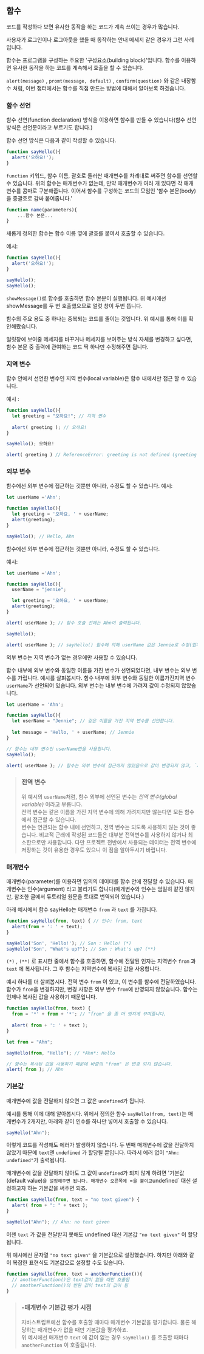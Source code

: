 ## 함수

코드를 작성하다 보면 유사한 동작을 하는 코드가 계속 쓰이는 경우가 많습니다.

사용자가 로그인이나 로그아웃을 했들 때 동작하는 안내 메세지 같은 경우가 그런 사례입니다.

함수는 프로그램을 구성하는 주요한 '구성요소(building block)'입니다. 함수를 이용하면 유사한 동작을 하는 코드를 계속해서 호출을 할 수 있습니다.

`alert(message)` , `promt(message, default)` , `confirm(question)` 와 같은 내장함수 처럼, 이번 챕터에서는 함수를 직접 만드는 방법에 대해서 알아보록 하겠습니다.  


### 함수 선언

함수 선연(function declaration) 방식을 이용하면 함수를 만들 수 있습니다(함수 선언 방식은 선언문이라고 부르기도 합니다.)

함수 선언 방식은 다음과 같이 작성할 수 있습니다.
``` javascript
function sayHello(){
  alert('오하요!');
}
```
`function` 키워드, 함수 이름, 괄호로 둘러싼 매개변수를 차례대로 써주면 함수를 선언할 수 있습니다. 위의 함수는 매개변수가 없는데, 만약 매개변수가 여러 개 있다면 각 매개변수를 콤마로 구분해줍니다. 이어서 함수를 구성하는 코드의 모임인 '함수 본문(body)을 중괄호로 감싸 붙여줍니다.'
```javascript
function name(parameters){
    ...함수 본문...
}
```

새롭게 정의한 함수는 함수 이름 옆에 괄호를 붙여서 호출할 수 있습니다.


예시:

```javascript
function sayHello(){
  alert('오하요!');
}

sayHello();
sayHello();
```

`showMessage()`로 함수를 호출하면 함수 본문이 실행됩니다. 위 예시에선 showMessage를 두 번 호출했으므로 얼럿 창이 두번 뜹니다.

함수의 주요 용도 중 하나는 중복되는 코드를 줄이는 것입니다. 위 예시를 통해 이를 확인해봤습니다.

얼럿창에 보여줄 메세지를 바꾸거나 메세지를 보여주는 방식 자체를 변경하고 싶다면, 함수 본문 중 출력에 관여하는 코드 딱 하나만 수정해주면 됩니다.  


### 지역 변수

함수 안에서 선언한 변수인 지역 변수(local variable)은 함수 내에서만 접근 할 수 있습니다.

예시 :

```javascript
function sayHello(){
  let greeting = "오하요!"; // 지역 변수
  
  alert( greeting ); // 오하요!
}

sayHello(); 오하요!

alert( greeting ) // ReferenceError: greeting is not defined (greeting 변수는 sayHello()함수 안에서만 선언 되었지 외부에 선언되어 있지 않기 때문에 자스는 외부에서 사용하면 모르쇠를 시전합니다.)
```  

### 외부 변수

함수에선 외부 변수에 접근하는 것뿐만 아니라, 수정도 할 수 있습니다.
예시:

```javascript
let userName ='Ahn';

function sayHello(){
  let greeting = '오하요, ' + userName;
  alert(greeting);
}

sayHello(); // Hello, Ahn
```

함수에선 외부 변수에 접근하는 것뿐만 아니라, 수정도 할 수 있습니다.

예시:

```javascript
let userName ='Ahn';

function sayHello(){
  userName = "jennie";

  let greeting = '오하요, ' + userName;
  alert(greeting);
}

alert( userName ); // 함수 호출 전에는 Ahn이 출력됩니다.

sayHello();

alert( userName ); // sayHello() 함수에 의해 userName 값은 Jennie로 수정(업데이트)됩니다.
```

외부 변수는 지역 변수가 없는 경우에만 사용할 수 있습니다.

함수 내부에 외부 변수와 동일한 이름을 가진 변수가 선언되었다면, 내부 변수는 외부 변수를 가립니다. 예시를 살펴봅시다. 함수 내부에 외부 변수와 동일한 이름가진지역 변수 `userName`가 선언되어 있습니다. 외부 변수는 내부 변수에 가려져 값이 수정되지 않았습니다.

```javascript
let userName = 'Ahn';

function sayHello(){
  let userName = "Jennie"; // 같은 이름을 가진 지역 변수를 선언합니다.
  
  let message = 'Hello, ' + userName; // Jennie
}

// 함수는 내부 변수인 userName만을 사용합니다.
sayHello();

alert( userName ); // 함수는 외부 변수에 접근하지 않았음으로 값이 변경되지 않고, `Ahn` 이 출력됩니다.
```

> ### 전역 변수  
> 위 예시의 `userName`처럼, 함수 외부에 선언된 변수는 *전역 변수(global variable)* 이라고 부릅니다.  
> 전역 변수는 같은 이름을 가진 지역 변수에 의해 가려지지만 않는다면 모든 함수에서 접근할 수 있습니다.  
> 변수는 연관되는 함수 내에 선언하고, 전역 변수는 되도록 사용하지 않는 것이 좋습니다. 비교적 근래에 작성된 코드들은 대부분 전역변수를 사용하지 않거나 최소한으로만 사용합니다. 다만 프로젝트 전반에서 사용되는 데이터는 전역 변수에 저장하는 것이 유용한 경우도 있으니 이 점을 알아두시기 바랍니다.  


### 매개변수

매개변수(parameter)를 이용하면 임의의 데이터를 함수 안에 전달할 수 있습니다. 매개변수는 인수(argument) 라고 불리기도 합니다(매개변수와 인수는 엄밀히 같진 않지만, 참조한 글에서 듀토리얼 원문을 토대로 번역되어 있습니다.)

아래 예시에서 함수 sayHello는 매개변수 `from` 과 `text` 를 가집니다.

```javascript
function sayHello(from, text) { // 인수: from, text
  alert(from + ': ' + text);
}

sayHello('Son', 'Hello!'); // Son : Hello! (*)
sayHello('Son', "What's up?"); // Son : What's up? (**)
```

`(*)` , `(**)` 로 표시한 줄에서 함수를 호출하면, 함수에 전달된 인자는 지역변수 `from` 과 `text` 에 복사됩니다. 그 후 함수는 지역변수에 복사된 값을 사용합니다.

예시 하나를 더 살펴봅시다. 전역 변수 `from` 이 있고, 이 변수를 함수에 전달하였습니다. 함수가 `from`을 변경하지만, 변경 사항은 외부 변수 `from`에 반영되지 않았습니다. 함수는 언제나 복사된 값을 사용하기 때문입니다.

```javascript
function sayHello(from, text) {
  from = '*' + from + '*'; // "from" 을 좀 더 멋지게 꾸며줍니다.
  
  alert( from + ': ' + text );
}

let from = "Ahn";

sayHello(from, "Hello"); // *Ahn*: Hello

// 함수는 복사된 값을 사용하기 때문에 바깥의 "from" 은 변경 되지 않습니다.
alert( from ); // Ahn
```  


### 기본값
매개변수에 값을 전달하지 않으면 그 값은 `undefined`가 됩니다.

예시를 통해 이에 대해 알아봅시다. 위에서 정의한 함수
`sayHello(from, text)`는 매개변수가 2개지만, 아래와 같이 인수를 하나만 넣어서 호출할 수 있습니다.

```javascript
sayHello("Ahn");
```

이렇게 코드를 작성해도 에러가 발생하지 않습니다. 두 번째 매개변수에 값을 전달하지 않았기 때문에 `text`엔 `undefined` 가 할당될 뿐입니다. 따라서 에러 없이 `"Ahn: undefined"`가 출력됩니다.

매개변수에 값을 전달하지 않아도 그 값이 `undefined`가 되지 않게 하려면 '기본값(default value)`을 설정해주면 됩니다. 매개변수 오른쪽에 `=` 을 붙이고 `undefined` 대신 설정하고자 하는 기본값을 써주면 되죠.

```javascript
function sayHello(from, text = "no text given") {
  alert( from + ": " + text );
}

sayHello("Ahn"); // Ahn: no text given
```

이젠 `text` 가 값을 전달받지 못해도 undefined 대신 기본값 `"no text given"` 이 할당됩니다.

위 예시에선 문자열 `"no text given"` 을 기본값으로 설정했습니다. 하지만 아래와 같이 복잡한 표현식도 기본값으로 설정할 수도 있습니다.

```javascript
function sayHello(from, text = anotherFunction()){
  // anotherFunction()은 text값이 없을 때만 호출됨
  // anotherFunction()의 반환 값이 text의 값이 됨
}
```

> ### -매개변수 기본값 평가 시점
> 자바스트립트에선 함수를 호출할 때마다 매개변수 기본값을 평가합니다. 물론 해당하는 매개변수가 없을 때만 기본값을 평가하죠.  
> 위 예시에선 매개변수 `text` 에 값이 없는 경우 `sayHello()` 를 호출할 때마다 `anotherFunction` 이 호출됩니다.
